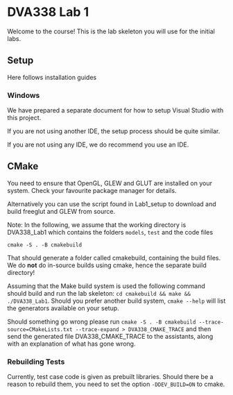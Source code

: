 # DVA338 Lab 1

Welcome to the course! This is the lab skeleton you will use for the initial labs.

## Setup

Here follows installation guides

### Windows

We have prepared a separate document for how to setup Visual Studio with this project.

If you are not using another IDE, the setup process should be quite similar.

If you are not using any IDE, we do recommend you use an IDE.

## CMake

You need to ensure that OpenGL, GLEW and GLUT are installed on your system. Check your favourite package manager for details.

Alternatively you can use the script found in Lab1_setup to download and build freeglut and GLEW from source.

Note: In the following, we assume that the working directory is DVA338_Lab1 which contains the folders ```models```, ```test``` and the code files
```
cmake -S . -B cmakebuild
```

That should generate a folder called cmakebuild, containing the build files. We do **not** do in-source builds using cmake, hence the separate build directory!

Assuming that the Make build system is used the following command should build and run the lab skeleton: ```cd cmakebuild && make && ./DVA338_Lab1```. Should you prefer another build system, `cmake --help` will list the generators available on your setup.

Should something go wrong please run ```cmake -S . -B cmakebuild --trace-source=CMakeLists.txt --trace-expand > DVA338_CMAKE_TRACE``` and then send the generated file DVA338_CMAKE_TRACE to the assistants, along with an explanation of what has gone wrong.

### Rebuilding Tests

Currently, test case code is given as prebuilt libraries. Should there be a reason to rebuild them, you need to set the option `-DDEV_BUILD=ON` to cmake.